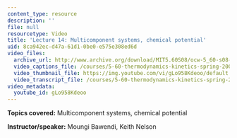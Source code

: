 ```yaml
---
content_type: resource
description: ''
file: null
resourcetype: Video
title: 'Lecture 14: Multicomponent systems, chemical potential'
uid: 8ca942ec-d47a-61d1-0be0-e575e308ed6d
video_files:
  archive_url: http://www.archive.org/download/MIT5.60S08/ocw-5_60-s08-lec14_300k.mp4
  video_captions_file: /courses/5-60-thermodynamics-kinetics-spring-2008/0b840255438457b385b7aef0f9283e18_gLo958Kdeoo.vtt
  video_thumbnail_file: https://img.youtube.com/vi/gLo958Kdeoo/default.jpg
  video_transcript_file: /courses/5-60-thermodynamics-kinetics-spring-2008/9af0d3a445d7d99a82e862d7d6025561_gLo958Kdeoo.pdf
video_metadata:
  youtube_id: gLo958Kdeoo
---
```


**Topics covered:** Multicomponent systems, chemical potential

**Instructor/speaker:** Moungi Bawendi, Keith Nelson